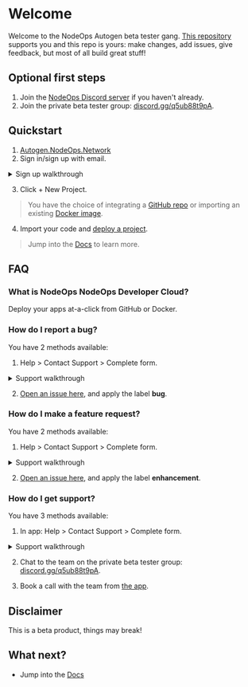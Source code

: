 # Welcome 

Welcome to the NodeOps Autogen beta tester gang. [This repository](https://github.com/NodeOps-app/beta-deploy) supports you and this repo is yours: make changes, add issues, give feedback, but most of all build great stuff!  

## Optional first steps

1. Join the [NodeOps Discord server](https://discord.com/invite/fEmaMbkUxF) if you haven't already.
2. Join the private beta tester group: [discord.gg/q5ub88t9pA](https://discord.gg/q5ub88t9pA).

## Quickstart

1. [Autogen.NodeOps.Network](https://autogen.nodeops.network/login)
2. Sign in/sign up with email.

<details>
  <summary>Sign up walkthrough</summary>

- [Click for walkthrough](https://app.guidemaker.com/guide/06ae9806-c6cb-46ad-b2f9-d3d632fa1585)

- [Click for video](https://github.com/NodeOps-app/beta-deploy/issues/4#issue-3429991454)

</details>

3. Click + New Project.

> You have the choice of integrating a [GitHub repo](/Docs/GitHub-Integration/github-support.md) or importing an existing [Docker image](/Docs/Docker-Integration/docker-support.md).

4. Import your code and [deploy a project](/Docs/Projects/functions.md).

> Jump into the [Docs](/Docs/Readme.md) to learn more.

## FAQ

### What is NodeOps NodeOps Developer Cloud?

Deploy your apps at-a-click from GitHub or Docker. 

### How do I report a bug?

You have 2 methods available:

1. Help > Contact Support > Complete form.

<details>
  <summary>Support walkthrough</summary>

- [Click for walkthrough](https://app.guidemaker.com/guide/0b3580de-36a4-4e13-9b3f-b78533d20708)

- [Click for video](https://github.com/NodeOps-app/beta-deploy/issues/4#issuecomment-3311172755)

</details>

2. [Open an issue here](https://github.com/NodeOps-app/beta-deploy/issues), and apply the label **bug**.

### How do I make a feature request?

You have 2 methods available:

1. Help > Contact Support > Complete form.

<details>
  <summary>Support walkthrough</summary>

- [Click for walkthrough](https://app.guidemaker.com/guide/0b3580de-36a4-4e13-9b3f-b78533d20708)

- [Click for video](https://github.com/NodeOps-app/beta-deploy/issues/4#issuecomment-3311172755)

</details>

2. [Open an issue here](https://github.com/NodeOps-app/beta-deploy/issues), and apply the label **enhancement**.

### How do I get support?

You have 3 methods available:

1. In app: Help > Contact Support > Complete form.

<details>
  <summary>Support walkthrough</summary>

- [Click for walkthrough](https://app.guidemaker.com/guide/0b3580de-36a4-4e13-9b3f-b78533d20708)

- [Click for video](https://github.com/NodeOps-app/beta-deploy/issues/4#issuecomment-3311172755)

</details>

2. Chat to the team on the private beta tester group: [discord.gg/q5ub88t9pA](https://discord.gg/q5ub88t9pA).

3. Book a call with the team from [the app](https://build0.nodeops.network/projects).

## Disclaimer

This is a beta product, things may break!

## What next?

- Jump into the [Docs](/Docs/Readme.md)